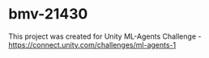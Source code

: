 # bmv-21430
This project was created for Unity ML-Agents Challenge - https://connect.unity.com/challenges/ml-agents-1
